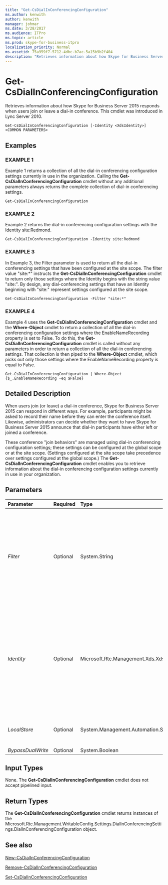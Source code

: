 ```yaml
---
title: "Get-CsDialInConferencingConfiguration"
ms.author: kenwith
author: kenwith
manager: johmar
ms.date: 3/28/2017
ms.audience: ITPro
ms.topic: article
ms.prod: skype-for-business-itpro
localization_priority: Normal
ms.assetid: 75a959f7-5712-4dbc-b7ac-5a15b9b2f404
description: "Retrieves information about how Skype for Business Server 2015 responds when users join or leave a dial-in conference. This cmdlet was introduced in Lync Server 2010."
---
```


# Get-CsDialInConferencingConfiguration
 
Retrieves information about how Skype for Business Server 2015 responds when users join or leave a dial-in conference. This cmdlet was introduced in Lync Server 2010.
  
```
Get-CsDialInConferencingConfiguration [-Identity <XdsIdentity>] <COMMON PARAMETERS>

```

## Examples

### EXAMPLE 1

Example 1 returns a collection of all the dial-in conferencing configuration settings currently in use in the organization. Calling the **Get-CsDialInConferencingConfiguration** cmdlet without any additional parameters always returns the complete collection of dial-in conferencing settings.
  
```
Get-CsDialInConferencingConfiguration
```

### EXAMPLE 2

Example 2 returns the dial-in conferencing configuration settings with the Identity site:Redmond. 
  
```
Get-CsDialInConferencingConfiguration -Identity site:Redmond
```

### EXAMPLE 3

In Example 3, the Filter parameter is used to return all the dial-in conferencing settings that have been configured at the site scope. The filter value "site:*" instructs the **Get-CsDialInConferencingConfiguration** cmdlet to return only those settings where the Identity begins with the string value "site:". By design, any dial-conferencing settings that have an Identity beginning with "site:" represent settings configured at the site scope.
  
```
Get-CsDialInConferencingConfiguration -Filter "site:*"
```

### EXAMPLE 4

Example 4 uses the **Get-CsDialInConferencingConfiguration** cmdlet and the **Where-Object** cmdlet to return a collection of all the dial-in conferencing configuration settings where the EnableNameRecording property is set to False. To do this, the **Get-CsDialInConferencingConfiguration** cmdlet is called without any parameters in order to return a collection of all the dial-in conferencing settings. That collection is then piped to the **Where-Object** cmdlet, which picks out only those settings where the EnableNameRecording property is equal to False.
  
```
Get-CsDialInConferencingConfiguration | Where-Object {$_.EnableNameRecording -eq $False}
```

## Detailed Description

When users join (or leave) a dial-in conference, Skype for Business Server 2015 can respond in different ways. For example, participants might be asked to record their name before they can enter the conference itself. Likewise, administrators can decide whether they want to have Skype for Business Server 2015 announce that dial-in participants have either left or joined a conference.
  
These conference "join behaviors" are managed using dial-in conferencing configuration settings; these settings can be configured at the global scope or at the site scope. (Settings configured at the site scope take precedence over settings configured at the global scope.) The **Get-CsDialInConferencingConfiguration** cmdlet enables you to retrieve information about the dial-in conferencing configuration settings currently in use in your organization.
  
## Parameters

|**Parameter**|**Required**|**Type**|**Description**|
|:-----|:-----|:-----|:-----|
| _Filter_ <br/> |Optional  <br/> |System.String  <br/> |Provides a way for you to use wildcard characters when specifying dial-in conferencing configuration settings. For example, to return a collection of all the configuration settings that have been applied at the site scope use this syntax:  `-Filter "site:*"`. To return all the settings that have the term "EMEA" in their Identity use this syntax:  `-Filter "*EMEA*"`. Note that the Filter parameter acts only on the Identity of the settings; you cannot filter on other dial-in conferencing configuration properties.  <br/> |
| _Identity_ <br/> |Optional  <br/> |Microsoft.Rtc.Management.Xds.XdsIdentity  <br/> |Indicates the Identity of the dial-in conferencing configuration settings to be retrieved. To refer to the global settings, use this syntax:  `-Identity global`. To refer to site settings, use syntax similar to this:  `-Identity site:Redmond`. You cannot use wildcards when specifying an Identity. To do that, use the Filter parameter instead.  <br/> If called without any parameters the **Get-CsDialInConferencingConfiguration** cmdlet returns information about all the dial-in conferencing configuration settings in use in your organization. <br/> |
| _LocalStore_ <br/> |Optional  <br/> |System.Management.Automation.SwitchParameter  <br/> |Retrieves the dial-in conferencing data from the local replica of the Central Management store rather than from the Central Management store itself.  <br/> |
| _BypassDualWrite_ <br/> |Optional  <br/> |System.Boolean  <br/> |PARAMVALUE: $true | $false  <br/> |
   
## Input Types

None. The **Get-CsDialInConferencingConfiguration** cmdlet does not accept pipelined input.
  
## Return Types

The **Get-CsDialInConferencingConfiguration** cmdlet returns instances of the Microsoft.Rtc.Management.WritableConfig.Settings.DialInConferencingSettings.DialInConferencingConfiguration object.
  
## See also

#### 

[New-CsDialInConferencingConfiguration](new-csdialinconferencingconfiguration.md)
  
[Remove-CsDialInConferencingConfiguration](remove-csdialinconferencingconfiguration.md)
  
[Set-CsDialInConferencingConfiguration](set-csdialinconferencingconfiguration.md)

